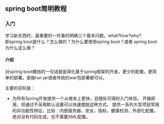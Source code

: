 ## spring boot简明教程

### 入门
学习新东西时，最重要的一件事的明确三个基本问题。what?how?why?  
即spring boot是什么？怎么做的？为什么要使用spring boot？或者 spring boot为什么这么做？  

#### 介绍
对spring boot概括的一句话就是简化基于spring框架的开发。更少的配置，更简单的部署。直接run jar或者传统的war包部署都可以。  

主要的目标是：
- 为所有Spring开发提供一个从根本上更快，且随处可得的入门体验。
开箱即用，但通过不采用默认设置可以快速摆脱这种方式。
提供一系列大型项目常用的非功能性特征，比如：内嵌服务器，安全，指标，健康检测，外部化配置。
绝对没有代码生成，也不需要XML配置。
